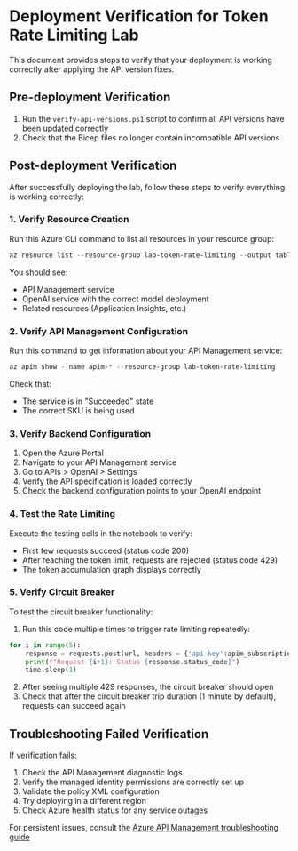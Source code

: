 # Deployment Verification for Token Rate Limiting Lab

This document provides steps to verify that your deployment is working correctly after applying the API version fixes.

## Pre-deployment Verification

1. Run the `verify-api-versions.ps1` script to confirm all API versions have been updated correctly
2. Check that the Bicep files no longer contain incompatible API versions

## Post-deployment Verification

After successfully deploying the lab, follow these steps to verify everything is working correctly:

### 1. Verify Resource Creation

Run this Azure CLI command to list all resources in your resource group:

```powershell
az resource list --resource-group lab-token-rate-limiting --output table
```

You should see:
- API Management service
- OpenAI service with the correct model deployment
- Related resources (Application Insights, etc.)

### 2. Verify API Management Configuration

Run this command to get information about your API Management service:

```powershell
az apim show --name apim-* --resource-group lab-token-rate-limiting
```

Check that:
- The service is in "Succeeded" state
- The correct SKU is being used

### 3. Verify Backend Configuration

1. Open the Azure Portal
2. Navigate to your API Management service
3. Go to APIs > OpenAI > Settings
4. Verify the API specification is loaded correctly
5. Check the backend configuration points to your OpenAI endpoint

### 4. Test the Rate Limiting

Execute the testing cells in the notebook to verify:
- First few requests succeed (status code 200)
- After reaching the token limit, requests are rejected (status code 429)
- The token accumulation graph displays correctly

### 5. Verify Circuit Breaker

To test the circuit breaker functionality:
1. Run this code multiple times to trigger rate limiting repeatedly:
```python
for i in range(5):
    response = requests.post(url, headers = {'api-key':apim_subscription_key}, json = messages)
    print(f"Request {i+1}: Status {response.status_code}")
    time.sleep(1)
```

2. After seeing multiple 429 responses, the circuit breaker should open
3. Check that after the circuit breaker trip duration (1 minute by default), requests can succeed again

## Troubleshooting Failed Verification

If verification fails:

1. Check the API Management diagnostic logs
2. Verify the managed identity permissions are correctly set up
3. Validate the policy XML configuration
4. Try deploying in a different region
5. Check Azure health status for any service outages

For persistent issues, consult the [Azure API Management troubleshooting guide](https://learn.microsoft.com/azure/api-management/api-management-troubleshoot-common-issues)
